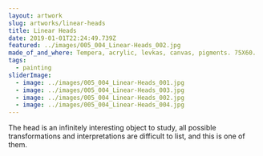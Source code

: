 ```yaml
---
layout: artwork
slug: artworks/linear-heads
title: Linear Heads
date: 2019-01-01T22:24:49.739Z
featured: ../images/005_004_Linear-Heads_002.jpg
made_of_and_where: Tempera, acrylic, levkas, canvas, pigments. 75X60.
tags:
  - painting
sliderImage:
  - image: ../images/005_004_Linear-Heads_001.jpg
  - image: ../images/005_004_Linear-Heads_003.jpg
  - image: ../images/005_004_Linear-Heads_002.jpg
  - image: ../images/005_004_Linear-Heads_004.jpg
---
```

The head is an infinitely interesting object to study, all possible transformations and interpretations are difficult to list, and this is one of them.